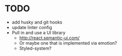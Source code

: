 # TODO
* add husky and git hooks
* update linter config
* Pull in and use a UI library
  * http://react.semantic-ui.com/
  * Or maybe one that is implemented via emotion?
  * Styled-system?
